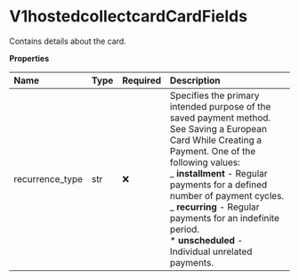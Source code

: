 # V1hostedcollectcardCardFields

Contains details about the card.

**Properties**

| Name            | Type | Required | Description                                                                                                                                                                                                                                                                                                                                                        |
| :-------------- | :--- | :------- | :----------------------------------------------------------------------------------------------------------------------------------------------------------------------------------------------------------------------------------------------------------------------------------------------------------------------------------------------------------------- |
| recurrence_type | str  | ❌       | Specifies the primary intended purpose of the saved payment method. See Saving a European Card While Creating a Payment. One of the following values: <BR> _ **installment** - Regular payments for a defined number of payment cycles. <BR> _ **recurring** - Regular payments for an indefinite period. <BR> \* **unscheduled** - Individual unrelated payments. |
